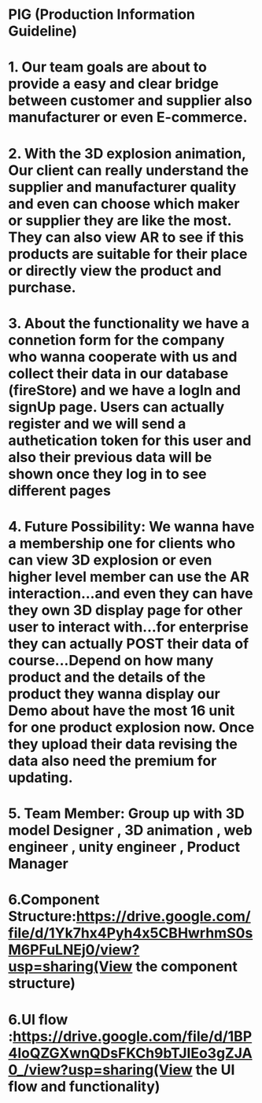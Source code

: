 # PIG (Production Information Guideline)

# 1. Our team goals are about to provide a easy and clear bridge between customer and supplier also manufacturer or even E-commerce.

# 2. With the 3D explosion animation, Our client can really understand the supplier and manufacturer quality and even can choose which maker or supplier they are like the most. They can also view AR to see if this products are suitable for their place or directly view the product and purchase.

# 3. About the functionality we have a connetion form for the company who wanna cooperate with us and collect their data in our database (fireStore) and we have a logIn and signUp page. Users can actually register and we will send a authetication token for this user and also their previous data will be shown once they log in to see different pages

# 4. Future Possibility: We wanna have a membership one for clients who can view 3D explosion or even higher level member can use the AR interaction...and even they can have they own 3D display page for other user to interact with...for enterprise they can actually POST their data of course...Depend on how many product and the details of the product they wanna display our Demo about have the most 16 unit for one product explosion now. Once they upload their data revising the data also need the premium for updating.

# 5. Team Member: Group up with 3D model Designer , 3D animation , web engineer , unity engineer , Product Manager

# 6.Component Structure:https://drive.google.com/file/d/1Yk7hx4Pyh4x5CBHwrhmS0sM6PFuLNEj0/view?usp=sharing(View the component structure)
# 6.UI flow :https://drive.google.com/file/d/1BP4loQZGXwnQDsFKCh9bTJIEo3gZJA0_/view?usp=sharing(View the UI flow and functionality)
